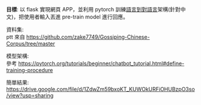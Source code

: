**目標**: 以 flask 實現網頁 APP，並利用 pytorch 訓練<u>語言到對語言</u>架構(針對中文)，把使用者輸入丟進 pre-train model 進行回應。  

資料集:  
ptt 來自 https://github.com/zake7749/Gossiping-Chinese-Corpus/tree/master  

模型架構:  
參考 https://pytorch.org/tutorials/beginner/chatbot_tutorial.html#define-training-procedure  


簡單結果: https://drive.google.com/file/d/1ZdwZm59bxoKT_KUWOkURFiOHUBzpO3so/view?usp=sharing
